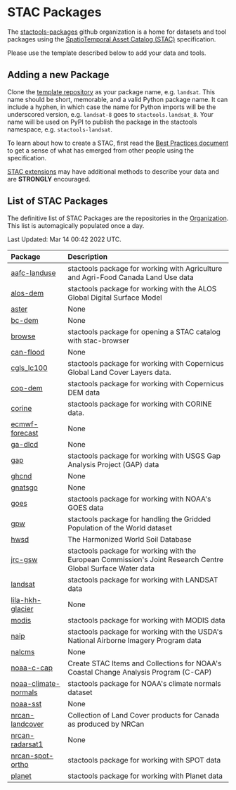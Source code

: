 # STAC Packages

The [stactools-packages](https://github.com/stactools-packages/) github organization is a home for datasets and tool packages using the
[SpatioTemporal Asset Catalog (STAC)](https://github.com/radiantearth/stac-spec) specification.

Please use the template described below to add your data and tools.

## Adding a new Package

Clone the [template repository](https://github.com/stactools-packages/template) as your package name, e.g. `landsat`.
This name should be short, memorable, and a valid Python package name.
It can include a hyphen, in which case the name for Python imports will be the underscored version, e.g. `landsat-8` goes to `stactools.landsat_8`.
Your name will be used on PyPI to publish the package in the stactools namespace, e.g. `stactools-landsat`.

To learn about how to create a STAC, first read the [Best Practices document](https://github.com/radiantearth/stac-spec/blob/master/best-practices.md#stac-best-practices) 
to get a sense of what has emerged from other people using the specification. 


[STAC extensions](https://github.com/stac-extensions/) may have additional methods to describe your data and are **STRONGLY** encouraged.

## List of STAC Packages

The definitive list of STAC Packages are the repositories in the [Organization](https://github.com/stactools-packages). This list is automagically populated once a day.

Last Updated: Mar 14 00:42  2022 UTC.

| Package | Description |
| :------ | :---------- |
   [aafc-landuse](https://github.com/stactools-packages/aafc-landuse)|stactools package for working with Agriculture and Agri-Food Canada Land Use data
   [alos-dem](https://github.com/stactools-packages/alos-dem)|stactools package for working with the ALOS Global Digital Surface Model
   [aster](https://github.com/stactools-packages/aster)|None
   [bc-dem](https://github.com/stactools-packages/bc-dem)|None
   [browse](https://github.com/stactools-packages/browse)|stactools package for opening a STAC catalog with stac-browser
   [can-flood](https://github.com/stactools-packages/can-flood)|None
   [cgls_lc100](https://github.com/stactools-packages/cgls_lc100)|stactools package for working with Copernicus Global Land Cover Layers data.
   [cop-dem](https://github.com/stactools-packages/cop-dem)|stactools package for working with Copernicus DEM data
   [corine](https://github.com/stactools-packages/corine)|stactools package for working with CORINE data.
   [ecmwf-forecast](https://github.com/stactools-packages/ecmwf-forecast)|None
   [ga-dlcd](https://github.com/stactools-packages/ga-dlcd)|None
   [gap](https://github.com/stactools-packages/gap)|stactools package for working with USGS Gap Analysis Project (GAP) data
   [ghcnd](https://github.com/stactools-packages/ghcnd)|None
   [gnatsgo](https://github.com/stactools-packages/gnatsgo)|None
   [goes](https://github.com/stactools-packages/goes)|stactools package for working with NOAA's GOES data
   [gpw](https://github.com/stactools-packages/gpw)|stactools package for handling the Gridded Population of the World dataset
   [hwsd](https://github.com/stactools-packages/hwsd)|The Harmonized World Soil Database
   [jrc-gsw](https://github.com/stactools-packages/jrc-gsw)|stactools package for working with the European Commission's Joint Research Centre Global Surface Water data
   [landsat](https://github.com/stactools-packages/landsat)|stactools package for working with LANDSAT data
   [lila-hkh-glacier](https://github.com/stactools-packages/lila-hkh-glacier)|None
   [modis](https://github.com/stactools-packages/modis)|stactools package for working with MODIS data
   [naip](https://github.com/stactools-packages/naip)|stactools package for working with the USDA's National Airborne Imagery Program data
   [nalcms](https://github.com/stactools-packages/nalcms)|None
   [noaa-c-cap](https://github.com/stactools-packages/noaa-c-cap)|Create STAC Items and Collections for NOAA's Coastal Change Analysis Program (C-CAP)
   [noaa-climate-normals](https://github.com/stactools-packages/noaa-climate-normals)|stactools package for NOAA's climate normals dataset
   [noaa-sst](https://github.com/stactools-packages/noaa-sst)|None
   [nrcan-landcover](https://github.com/stactools-packages/nrcan-landcover)|Collection of Land Cover products for Canada as produced by NRCan
   [nrcan-radarsat1](https://github.com/stactools-packages/nrcan-radarsat1)|None
   [nrcan-spot-ortho](https://github.com/stactools-packages/nrcan-spot-ortho)|stactools package for working with SPOT data
   [planet](https://github.com/stactools-packages/planet)|stactools package for working with Planet data